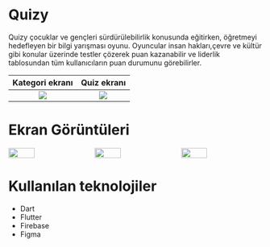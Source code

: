 # Quizy

Quizy çocuklar ve gençleri sürdürülebilirlik konusunda eğitirken, öğretmeyi hedefleyen bir bilgi yarışması oyunu. Oyuncular insan hakları,çevre ve kültür gibi konular üzerinde testler çözerek puan kazanabilir ve liderlik tablosundan tüm kullanıcıların puan durumunu görebilirler. 



Kategori ekranı           |  Quiz ekranı
:-------------------------:|:-------------------------:
![](https://github.com/onurhan1999/Quizy/blob/master/screenshots/category.gif?raw=true)  |  ![](https://github.com/onurhan1999/Quizy/blob/master/screenshots/last_question.gif?raw=true)



# Ekran Görüntüleri
<div style="display:flex; gap:10px;">
<img src="https://github.com/onurhan1999/Quizy/blob/master/screenshots/Screenshot_1658126285.png?raw=true" width=32% height=50%>
<img src="https://github.com/onurhan1999/Quizy/blob/master/screenshots/Screenshot_1658126784.png?raw=true" width=32% height=50%>
<img src="https://github.com/onurhan1999/Quizy/blob/master/screenshots/Screenshot_1658127489.png?raw=true)" width=32% height=50%>
</div>






# Kullanılan teknolojiler
- Dart 
- Flutter
- Firebase
- Figma



